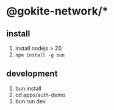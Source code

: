 # @gokite-network/\*

## install

1. install nodejs > 20
2. `npm install -g bun`

## development

1. bun install
2. cd apps/auth-demo
3. bun run dev
